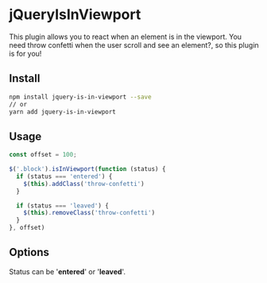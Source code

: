 # jQueryIsInViewport

This plugin allows you to react when an element is in the viewport.
You need throw confetti when the user scroll and see an element?, so this plugin is for you!

## Install
```bash
npm install jquery-is-in-viewport --save
// or
yarn add jquery-is-in-viewport
```

## Usage
```javascript
const offset = 100;

$('.block').isInViewport(function (status) {
  if (status === 'entered') {
    $(this).addClass('throw-confetti')
  }

  if (status === 'leaved') {
    $(this).removeClass('throw-confetti')
  }
}, offset)
```

## Options
Status can be '**entered**' or '**leaved**'.

